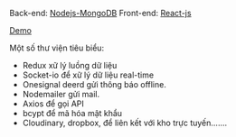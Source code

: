 

Back-end: [Nodejs-MongoDB](https://github.com/duongxuannam/api-thuctap)
Front-end: [React-js](https://thuctap-web.herokuapp.com/)

[Demo](https://thuctap-web.herokuapp.com/)

Một số thư viện tiêu biểu:
- Redux xữ lý luồng dữ liệu
- Socket-io để xữ lý dữ liệu real-time
-  Onesignal deerd gửi thông báo offline.
-  Nodemailer gửi mail.
-  Axios để gọi API
- bcypt để mã hóa mật khẩu
- Cloudinary, dropbox, để liên kết với kho trực tuyến…….
